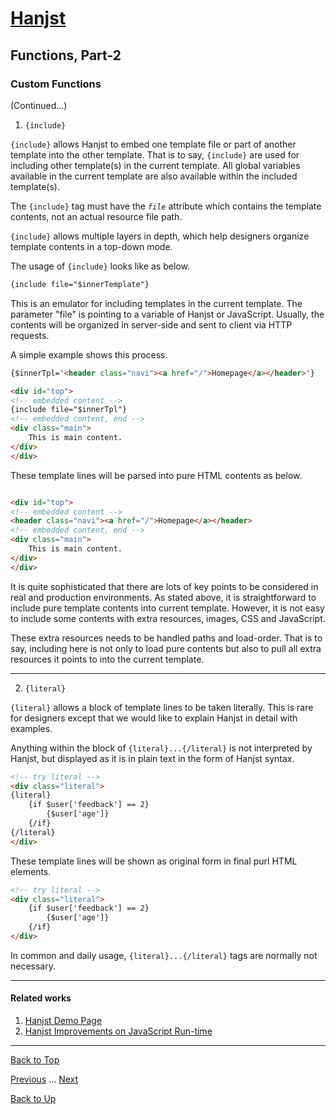 # [Hanjst](/hanjst/index)
## Functions, Part-2
### Custom Functions

(Continued...)

1. `{include}`

`{include}` allows Hanjst to embed one template file or part of another template into the other template.  That is to say, `{include}` are used for including other template(s) in the current template. All global variables available in the current template are also available within the included template(s).

The `{include}` tag must have the _`file`_ attribute which contains the template contents, not an actual resource  file path.

`{include}` allows multiple layers in depth, which help designers organize template contents in a top-down mode. 

The usage of `{include}` looks like as below.

```html
{include file="$innerTemplate"}
```
This is an emulator for including templates in the current template. The parameter "file" is pointing to a variable of Hanjst or JavaScript. Usually, the contents will be organized in server-side and sent to client via HTTP requests.

A simple example shows this process.

```html
{$innerTpl='<header class="navi"><a href="/">Homepage</a></header>'}

<div id="top">
<!-- embedded content -->
{include file="$innerTpl"}
<!-- embedded content, end -->
<div class="main">
	This is main content.
</div>
</div>
```

These template lines will be parsed into pure HTML contents as below.

```html

<div id="top">
<!-- embedded content -->
<header class="navi"><a href="/">Homepage</a></header>
<!-- embedded content, end -->
<div class="main">
	This is main content.
</div>
</div>

```
It is quite sophisticated that there are lots of key points to be considered  in real and production environments. As stated above, it is straightforward to include pure template contents into current template. However, it is not easy to include some contents with extra resources, images, CSS and JavaScript.

These extra resources needs to be handled paths and load-order. That is to say, including here is not only to load pure contents but also to pull all extra resources it points to into the current template.

---

2. `{literal}`

`{literal}` allows a block of template lines to be taken literally. This is rare for designers except that we would like to explain Hanjst in detail with examples.

Anything within the block of `{literal}...{/literal}`  is not interpreted by Hanjst, but displayed as it is in plain text in the form of Hanjst syntax.

```html
<!-- try literal -->
<div class="literal">
{literal}
    {if $user['feedback'] == 2}
        {$user['age']}
    {/if}
{/literal}
</div>
```
These template lines will be shown as original form in final purl HTML elements.

```html
<!-- try literal -->
<div class="literal">
    {if $user['feedback'] == 2}
        {$user['age']}
    {/if}
</div>
```

In common and daily usage, `{literal}...{/literal}` tags are normally not necessary.


---

#### Related works

1. [Hanjst Demo Page](https://ufqi.com/dev/hanjst/)
2. [Hanjst Improvements on JavaScript Run-time](https://ufqi.com/blog/hanjst-javascript-runtime/)

----
[Back to Top](/hanjst/hanjst-function-2)

[Previous](./hanjst-function) ... [Next](./hanjst-function-3)

[Back to Up](/hanjst/index)

<!--stackedit_data:
eyJoaXN0b3J5IjpbNTExNzU2MzI3LC0xNjQ2NTk2NzM2LC04OD
Q1NDgyMywtMjQ2MjA2Njg3XX0=
-->